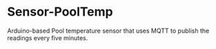 # Sensor-PoolTemp
Arduino-based Pool temperature sensor that uses MQTT to publish the readings every five minutes.
